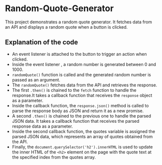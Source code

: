 # Random-Quote-Generator
This project demonstrates a random quote generator. It fetches data from an API and displays a random quote when a button is clicked.

## Explanation of the code 
- An event listener is attached to the button to trigger an action when clicked.
- Inside the event listener , a random number is generated between 0 and 1000.
- `randomQuote()` function is called and the generated random number is passed as an argument.
- The `randomQuote()` fetches data from the API and retrieves the response.
- The first `.then()` is chained to the `fetch` function to handle the response.It takes a callback function that receives the `response` object as a parameter.
-  Inside the callback function, the `response.json()` method is called to parse the response body as JSON and return it as a new promise.
-  A second `.then()` is chained to the previous one to handle the parsed JSON data. It takes a callback function that receives the parsed response data as a parameter.
-  Inside the second callback function, the quotes variable is assigned the parsed JSON data, which represents an array of quotes obtained from the API.
-  Finally, the `document.querySelector('h2').innerHTML` is used to update the inner HTML of the `<h2>` element on the page with the quote text at the specified index from the quotes array.
